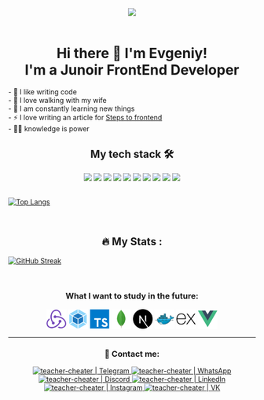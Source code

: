 
  <div id="header"  align="center">
  <img src="https://media.giphy.com/media/IeRdg7gLkfK1ly2mFU/giphy.gif" width="100" />
  <div align="center"><img src="https://komarev.com/ghpvc/?username=teacher-cheater&style=flat-square&color=blue" alt=""/></div>
    <h1 align="center"> Hi there 👋 I'm Evgeniy! <br/> I'm a Junoir FrontEnd Developer</h1>
  </div>
  
  <div align="left">
- 💪 I like writing code <br/>
- 🎉 I love walking with my wife <br/>
- 🥅 I am constantly learning new things <br/>
  - ⚡ I love writing an article for <a href="https://t.me/teacherCheater">Steps to frontend</a> <br/>
- 🤹🏽 knowledge is power <br/>
 </div>

<h2 align="center">My tech stack 🛠 </h2>
<div align="center">
<img src="https://img.shields.io/badge/HTML5-black?style=for-the-badge&logo=HTML5&logoColor=E34F26"/>  <img src="https://img.shields.io/badge/CSS3-black?style=for-the-badge&logo=CSS3&logoColor=1572B6"/>   <img src="https://img.shields.io/badge/SASS-black?style=for-the-badge&logo=Sass&logoColor=CC6699"/>  <img src="https://img.shields.io/badge/JavaScript-F7DF1E?style=for-the-badge&logo=JavaScript&logoColor=black"/>  <img src="https://img.shields.io/badge/Figma-blue?style=for-the-badge&logo=Figma&logoColor=black"/>   <img src="https://img.shields.io/badge/Git-F05032?style=for-the-badge&logo=Git&logoColor=black"/>   <img src="https://img.shields.io/badge/GitHub-181717?style=for-the-badge&logo=GitHub&logoColor=white"/>   <img src="https://img.shields.io/badge/React-grey?style=for-the-badge&logo=React&logoColor=#61DAFB"/>

<img src="https://img.shields.io/badge/Visual Studio-5C2D91?style=for-the-badge&logo=Visual Studio&logoColor=007ACC"/>
<img src="https://img.shields.io/badge/gulp-white?style=for-the-badge&logo=gulp&logoColor=#CF4647"/>
  </div>
<br />
  
[![Top Langs](https://github-readme-stats.vercel.app/api/top-langs/?username=teacher-cheater&layout=compact&theme=vision-friendly-dark)](https://github.com/anuraghazra/github-readme-stats)

<br/>
<h2 align="center"> 🔥 My Stats : </h2>

[![GitHub Streak](http://github-readme-streak-stats.herokuapp.com?user=teacher-cheater&theme=dark&background=000000)](https://git.io/streak-stats)

<br />

<h3 align="center"> What I want to study in the future:</h3> 
<div align="center"><img align="" alt="Redux" width="40px" src="https://github.com/devicons/devicon/blob/master/icons/redux/redux-original.svg" />   <img align="" alt="Webpack" width="40px" src="https://github.com/devicons/devicon/blob/master/icons/webpack/webpack-original.svg" />   <img align="" alt="TypeScript" width="40px" src="https://github.com/devicons/devicon/blob/master/icons/typescript/typescript-original.svg" />   <img align="" alt="Mongo DB" width="40px" src="https://github.com/devicons/devicon/blob/master/icons/mongodb/mongodb-original.svg" />   <img align="" alt="Next JS" width="40px" src="https://github.com/devicons/devicon/blob/master/icons/nextjs/nextjs-original.svg" />   <img align="" alt="Docker" width="40px" src="https://github.com/devicons/devicon/blob/master/icons/docker/docker-original.svg" />   <img align="" alt="Express" width="40px" src="https://github.com/devicons/devicon/blob/master/icons/express/express-original.svg" />   <img align="" alt="Vue" width="40px" src="https://github.com/devicons/devicon/blob/master/icons/vuejs/vuejs-original.svg" /></div>

<hr/>
  <h3 align="center"> 📧 Contact me: </h3>
  <div id="badges" align="center">
  <a href="https://t.me/teacher_cheater">
        <img align="" alt="teacher-cheater | Telegram" width="37px" src="https://user-images.githubusercontent.com/85887160/184511753-6499191d-eb09-4a23-b975-176128e5a0f2.png" />
  </a>
    <a href="https://wa.me/qr/WYRCLR752XING1">
    <img align="" alt="teacher-cheater | WhatsApp" width="37px" src="https://user-images.githubusercontent.com/85887160/184511749-b30db25a-c628-4c0f-a3f9-2e87f57ae2e2.png" />
  </a> 
  <a href="teacher_cheater#3139">
  <img align="" alt="teacher-cheater | Discord" width="37px" src="https://user-images.githubusercontent.com/85887160/184511746-355d70e4-1d7c-403c-bbbf-1c5be226fa74.png" />
  </a>  
  <a href="">
  <img align="" alt="teacher-cheater | LinkedIn" width="37px" src="https://user-images.githubusercontent.com/85887160/184511751-34b9bd61-c03e-4318-b7c5-71c5460a87d9.png" />
  </a>  
   <a href="https://www.instagram.com/">
   <img align="" alt="teacher-cheater | Instagram" width="37px" src="https://user-images.githubusercontent.com/85887160/184511747-cee2b1ec-b92c-4eab-a95e-185a32f569bc.png" />
  </a>  
   <a href="https://vk.com/id58492281">
   <img align="" alt="teacher-cheater | VK" width="37px" src="https://user-images.githubusercontent.com/85887160/184511748-47d99259-0d65-4d6b-a982-7fd0c6e1572c.png" />
  </a>
</div>


